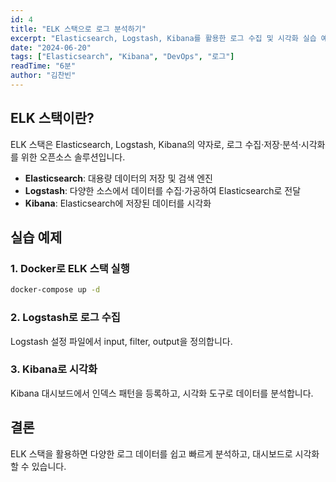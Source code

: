 ```yaml
---
id: 4
title: "ELK 스택으로 로그 분석하기"
excerpt: "Elasticsearch, Logstash, Kibana를 활용한 로그 수집 및 시각화 실습 예제."
date: "2024-06-20"
tags: ["Elasticsearch", "Kibana", "DevOps", "로그"]
readTime: "6분"
author: "김찬빈"
---
```


## ELK 스택이란?
ELK 스택은 Elasticsearch, Logstash, Kibana의 약자로, 로그 수집·저장·분석·시각화를 위한 오픈소스 솔루션입니다.

- **Elasticsearch**: 대용량 데이터의 저장 및 검색 엔진
- **Logstash**: 다양한 소스에서 데이터를 수집·가공하여 Elasticsearch로 전달
- **Kibana**: Elasticsearch에 저장된 데이터를 시각화

## 실습 예제
### 1. Docker로 ELK 스택 실행
```bash
docker-compose up -d
```

### 2. Logstash로 로그 수집
Logstash 설정 파일에서 input, filter, output을 정의합니다.

### 3. Kibana로 시각화
Kibana 대시보드에서 인덱스 패턴을 등록하고, 시각화 도구로 데이터를 분석합니다.

## 결론
ELK 스택을 활용하면 다양한 로그 데이터를 쉽고 빠르게 분석하고, 대시보드로 시각화할 수 있습니다. 